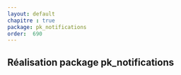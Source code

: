 ```yaml
---
layout: default
chapitre : true
package: pk_notifications
order:  690
---
```


## Réalisation package pk_notifications

